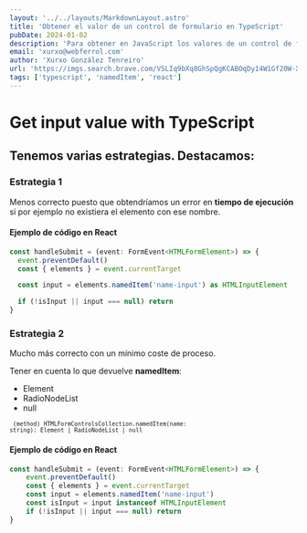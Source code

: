 ```yaml
---
layout: '../../layouts/MarkdownLayout.astro'
title: 'Obtener el valor de un control de formulario en TypeScript'
pubDate: 2024-01-02
description: 'Para obtener en JavaScript los valores de un control de formulario : input de tipo texto. Podemos utilizar el método namedItem. ¿Cómo hacerlo de manera correcta en TypeScript?'
email: 'xurxo@webferrol.com'
author: 'Xurxo González Tenreiro'
url: 'https://imgs.search.brave.com/VSLIq9bXq8GhSpQgKCABOqDy14W1Gf20W-XL3PkrlgM/rs:fit:860:0:0/g:ce/aHR0cHM6Ly9zb2Z0/d2FyZWNyYWZ0ZXJz/LmlvL19uZXh0L2lt/YWdlP3VybD1odHRw/czovL3N3Y3JhZnRl/cnMuZnJhMS5jZG4u/ZGlnaXRhbG9jZWFu/c3BhY2VzLmNvbS9D/YXRlZ29yaWVzL1RT/X2NhdGVnb3J5LnBu/ZyZ3PTE5MjAmcT03/NQ'
tags: ['typescript', 'namedItem', 'react']
---
```

# Get input value with TypeScript

## Tenemos varias estrategias. Destacamos:

### Estrategia 1

Menos correcto puesto que obtendríamos un error en **tiempo de ejecución** si por ejemplo no existiera el elemento con ese nombre.

#### Ejemplo de código en React

```ts
const handleSubmit = (event: FormEvent<HTMLFormElement>) => {
  event.preventDefault()
  const { elements } = event.currentTarget

  const input = elements.namedItem('name-input') as HTMLInputElement

  if (!isInput || input === null) return
}
```
### Estrategia 2

Mucho más correcto con un mínimo coste de proceso.

Tener en cuenta lo que devuelve __namedItem__:

  - Element
  - RadioNodeList
  - null


  <code><small>
    (method) HTMLFormControlsCollection.namedItem(name: string): Element | RadioNodeList | null
  </small></code>


#### Ejemplo de código en React

```ts
const handleSubmit = (event: FormEvent<HTMLFormElement>) => {
    event.preventDefault()
    const { elements } = event.currentTarget
    const input = elements.namedItem('name-input')
    const isInput = input instanceof HTMLInputElement
    if (!isInput || input === null) return
}
```
  